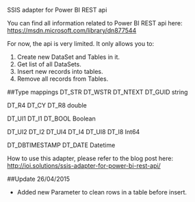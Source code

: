 SSIS adapter for Power BI REST api

You can find all information related to Power BI REST api here: https://msdn.microsoft.com/library/dn877544

For now, the api is very limited. It only allows you to:
  1. Create new DataSet and Tables in it.
  2. Get list of all DataSets.
  2. Insert new records into tables.
  3. Remove all records from Tables.
  
##Type mappings
DT_STR
DT_WSTR
DT_NTEXT
DT_GUID
	string

DT_R4
DT_CY
DT_R8
	double

DT_UI1
DT_I1
DT_BOOL
	Boolean

DT_UI2
DT_I2
DT_UI4
DT_I4
DT_UI8
DT_I8
	Int64

DT_DBTIMESTAMP
DT_DATE
	Datetime

  
How to use this adapter, please refer to the blog post here:
http://ioi.solutions/ssis-adapter-for-power-bi-rest-api/


##Update 26/04/2015
  * Added new Parameter to clean rows in a table before insert.
